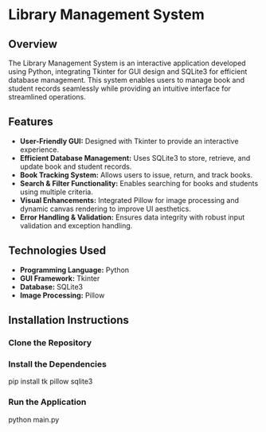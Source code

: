 # **Library Management System**

## **Overview**
The Library Management System is an interactive application developed using Python, integrating Tkinter for GUI design and SQLite3 for efficient database management. This system enables users to manage book and student records seamlessly while providing an intuitive interface for streamlined operations.

## **Features**
- **User-Friendly GUI:** Designed with Tkinter to provide an interactive experience.
- **Efficient Database Management:** Uses SQLite3 to store, retrieve, and update book and student records.
- **Book Tracking System:** Allows users to issue, return, and track books.
- **Search & Filter Functionality:** Enables searching for books and students using multiple criteria.
- **Visual Enhancements:** Integrated Pillow for image processing and dynamic canvas rendering to improve UI aesthetics.
- **Error Handling & Validation:** Ensures data integrity with robust input validation and exception handling.

## **Technologies Used**
- **Programming Language:** Python
- **GUI Framework:** Tkinter
- **Database:** SQLite3
- **Image Processing:** Pillow

## **Installation Instructions**
### **Clone the Repository**

### **Install the Dependencies**
pip install tk pillow sqlite3
### **Run the Application**
python main.py
